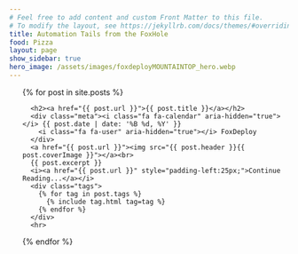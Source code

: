 ```yaml
---
# Feel free to add content and custom Front Matter to this file.
# To modify the layout, see https://jekyllrb.com/docs/themes/#overriding-theme-defaults
title: Automation Tails from the FoxHole
food: Pizza
layout: page
show_sidebar: true
hero_image: /assets/images/foxdeployMOUNTAINTOP_hero.webp
---
```

<style>
  meta{
  
    color: #426f86;
    font-family: Raleway,Arial,Helvetica,sans-serif;
    /* font-size: 13px; */
    font-size: 0.6rem;
    margin-top: 1em;

  }
</style>
<ul>
  {% for post in site.posts %}

      <h2><a href="{{ post.url }}">{{ post.title }}</a></h2>
      <div class="meta"><i class="fa fa-calendar" aria-hidden="true"></i> {{ post.date | date: '%B %d, %Y' }}
        <i class="fa fa-user" aria-hidden="true"></i> FoxDeploy
      </div>
      <a href="{{ post.url }}"><img src="{{ post.header }}{{ post.coverImage }}"></a><br>
      {{ post.excerpt }}
      <i><a href="{{ post.url }}" style="padding-left:25px;">Continue Reading...</a></i>
      <div class="tags">
        {% for tag in post.tags %}
          {% include tag.html tag=tag %}
        {% endfor %}
      </div>
      <hr>
  {% endfor %}
</ul>